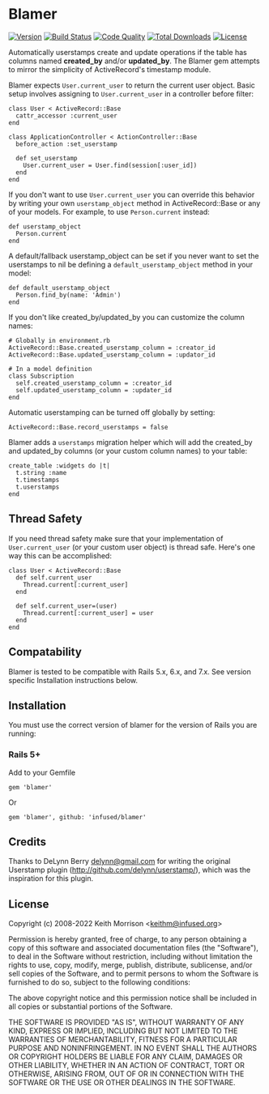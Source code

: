 # Blamer

[![Version](http://img.shields.io/gem/v/blamer.svg?style=flat)](https://rubygems.org/gems/blamer)
[![Build Status](https://github.com/infused/blamer/actions/workflows/build.yml/badge.svg)](https://github.com/infused/blamer/actions/workflows/build.yml)
[![Code Quality](http://img.shields.io/codeclimate/maintainability/infused/blamer.svg?style=flat)](https://codeclimate.com/github/infused/blamer)
[![Total Downloads](https://img.shields.io/gem/dt/blamer.svg)](https://rubygems.org/gems/blamer/)
[![License](https://img.shields.io/github/license/infused/blamer.svg)](https://github.com/infused/blamer)

Automatically userstamps create and update operations if the table has columns named **created_by** and/or **updated_by**.
The Blamer gem attempts to mirror the simplicity of ActiveRecord's timestamp module.

Blamer expects `User.current_user` to return the current user object. Basic setup involves assigning to `User.current_user` in a controller before filter:

    class User < ActiveRecord::Base
      cattr_accessor :current_user
    end

    class ApplicationController < ActionController::Base
      before_action :set_userstamp

      def set_userstamp
        User.current_user = User.find(session[:user_id])
      end
    end

If you don't want to use `User.current_user` you can override this behavior by writing your own `userstamp_object` method in ActiveRecord::Base or any of your models. For example, to use `Person.current` instead:

    def userstamp_object
      Person.current
    end

A default/fallback userstamp_object can be set if you never want to set the userstamps to nil be defining a `default_userstamp_object` method in your model:

    def default_userstamp_object
      Person.find_by(name: 'Admin')
    end

If you don't like created_by/updated_by you can customize the column names:

    # Globally in environment.rb
    ActiveRecord::Base.created_userstamp_column = :creator_id
    ActiveRecord::Base.updated_userstamp_column = :updator_id

    # In a model definition
    class Subscription
      self.created_userstamp_column = :creator_id
      self.updated_userstamp_column = :updater_id
    end

Automatic userstamping can be turned off globally by setting:

    ActiveRecord::Base.record_userstamps = false

Blamer adds a `userstamps` migration helper which will add the created_by and updated_by columns (or your custom column names) to your table:

    create_table :widgets do |t|
      t.string :name
      t.timestamps
      t.userstamps
    end

## Thread Safety

If you need thread safety make sure that your implementation of `User.current_user` (or your custom user object) is thread safe.  Here's one way this can be accomplished:

    class User < ActiveRecord::Base
      def self.current_user
        Thread.current[:current_user]
      end

      def self.current_user=(user)
        Thread.current[:current_user] = user
      end
    end

## Compatability

Blamer is tested to be compatible with Rails 5.x, 6.x, and 7.x. See version specific Installation
instructions below.

## Installation

You must use the correct version of blamer for the version of Rails you are running:

### Rails 5+

Add to your Gemfile

    gem 'blamer'

Or

    gem 'blamer', github: 'infused/blamer'

## Credits

Thanks to DeLynn Berry <delynn@gmail.com> for writing the original Userstamp plugin
(http://github.com/delynn/userstamp/), which was the inspiration for this plugin.

## License

Copyright (c) 2008-2022 Keith Morrison <<keithm@infused.org>>

Permission is hereby granted, free of charge, to any person
obtaining a copy of this software and associated documentation
files (the "Software"), to deal in the Software without
restriction, including without limitation the rights to use,
copy, modify, merge, publish, distribute, sublicense, and/or sell
copies of the Software, and to permit persons to whom the
Software is furnished to do so, subject to the following
conditions:

The above copyright notice and this permission notice shall be
included in all copies or substantial portions of the Software.

THE SOFTWARE IS PROVIDED "AS IS", WITHOUT WARRANTY OF ANY KIND,
EXPRESS OR IMPLIED, INCLUDING BUT NOT LIMITED TO THE WARRANTIES
OF MERCHANTABILITY, FITNESS FOR A PARTICULAR PURPOSE AND
NONINFRINGEMENT. IN NO EVENT SHALL THE AUTHORS OR COPYRIGHT
HOLDERS BE LIABLE FOR ANY CLAIM, DAMAGES OR OTHER LIABILITY,
WHETHER IN AN ACTION OF CONTRACT, TORT OR OTHERWISE, ARISING
FROM, OUT OF OR IN CONNECTION WITH THE SOFTWARE OR THE USE OR
OTHER DEALINGS IN THE SOFTWARE.
